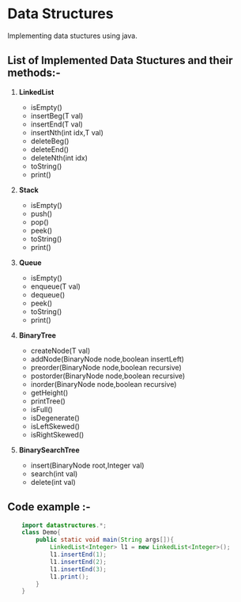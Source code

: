 # Data Structures 

Implementing data stuctures using java.

## List of Implemented Data Stuctures and their methods:-
1. **LinkedList**
    - isEmpty() 
    - insertBeg(T val)
    - insertEnd(T val)
    - insertNth(int idx,T val)
    - deleteBeg()
    - deleteEnd()
    - deleteNth(int idx)
    - toString()
    - print()
2. **Stack**
    - isEmpty()
    - push()
    - pop()
    - peek()
    - toString()
    - print()
3. **Queue**
    - isEmpty()
    - enqueue(T val)
    - dequeue()
    - peek()
    - toString()
    - print()
4. **BinaryTree**
    - createNode(T val)
    - addNode(BinaryNode<T> node,boolean insertLeft)
    - preorder(BinaryNode<T> node,boolean recursive)
    - postorder(BinaryNode<T> node,boolean recursive)
    - inorder(BinaryNode<T> node,boolean recursive)
    - getHeight()
    - printTree()
    - isFull()
    - isDegenerate()
    - isLeftSkewed()
    - isRightSkewed()
    
1. **BinarySearchTree**
    - insert(BinaryNode<Integer> root,Integer val)
    - search(int val)
    - delete(int val)


## Code example :-

```java
    import datastructures.*;
    class Demo{
        public static void main(String args[]){
            LinkedList<Integer> l1 = new LinkedList<Integer>();
            l1.insertEnd(1);
            l1.insertEnd(2);
            l1.insertEnd(3);
            l1.print();
        }
    }

```